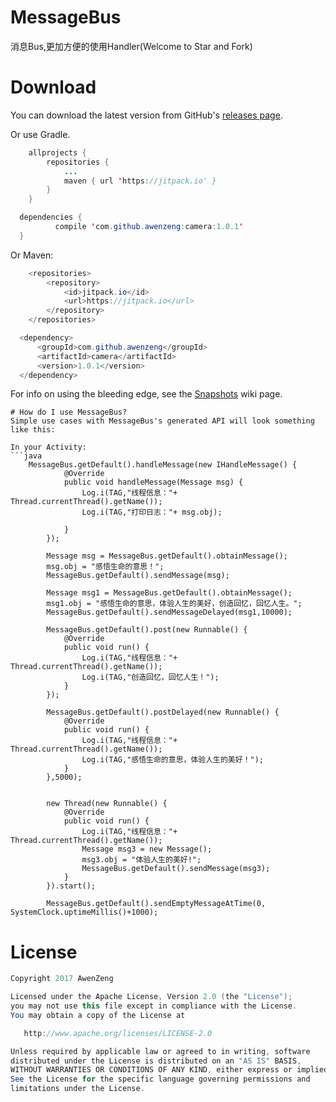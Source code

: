# MessageBus
消息Bus,更加方便的使用Handler(Welcome to Star and Fork)

# Download
You can download the latest version from GitHub's [releases page](https://github.com/awenzeng/camera/releases).

Or use Gradle.
```java
	allprojects {
		repositories {
			...
			maven { url 'https://jitpack.io' }
		}
	}
  ```
  ```java
  	dependencies {
	        compile 'com.github.awenzeng:camera:1.0.1'
	}

```
Or Maven:
```java
	<repositories>
		<repository>
		    <id>jitpack.io</id>
		    <url>https://jitpack.io</url>
		</repository>
	</repositories>
  ```
  ```java
  	<dependency>
	    <groupId>com.github.awenzeng</groupId>
	    <artifactId>camera</artifactId>
	    <version>1.0.1</version>
	</dependency>
```
For info on using the bleeding edge, see the [Snapshots](https://jitpack.io/#awenzeng/camera) wiki page.

```
# How do I use MessageBus?
Simple use cases with MessageBus's generated API will look something like this:

In your Activity:
```java
    MessageBus.getDefault().handleMessage(new IHandleMessage() {
            @Override
            public void handleMessage(Message msg) {
                Log.i(TAG,"线程信息："+ Thread.currentThread().getName());
                Log.i(TAG,"打印日志："+ msg.obj);

            }
        });

        Message msg = MessageBus.getDefault().obtainMessage();
        msg.obj = "感悟生命的意思！";
        MessageBus.getDefault().sendMessage(msg);

        Message msg1 = MessageBus.getDefault().obtainMessage();
        msg1.obj = "感悟生命的意思，体验人生的美好，创造回忆，回忆人生。";
        MessageBus.getDefault().sendMessageDelayed(msg1,10000);

        MessageBus.getDefault().post(new Runnable() {
            @Override
            public void run() {
                Log.i(TAG,"线程信息："+ Thread.currentThread().getName());
                Log.i(TAG,"创造回忆，回忆人生！");
            }
        });

        MessageBus.getDefault().postDelayed(new Runnable() {
            @Override
            public void run() {
                Log.i(TAG,"线程信息："+ Thread.currentThread().getName());
                Log.i(TAG,"感悟生命的意思，体验人生的美好！");
            }
        },5000);


        new Thread(new Runnable() {
            @Override
            public void run() {
                Log.i(TAG,"线程信息："+ Thread.currentThread().getName());
                Message msg3 = new Message();
                msg3.obj = "体验人生的美好!";
                MessageBus.getDefault().sendMessage(msg3);
            }
        }).start();

        MessageBus.getDefault().sendEmptyMessageAtTime(0, SystemClock.uptimeMillis()+1000);

```


# License
```java
Copyright 2017 AwenZeng

Licensed under the Apache License, Version 2.0 (the "License");
you may not use this file except in compliance with the License.
You may obtain a copy of the License at

   http://www.apache.org/licenses/LICENSE-2.0

Unless required by applicable law or agreed to in writing, software
distributed under the License is distributed on an "AS IS" BASIS,
WITHOUT WARRANTIES OR CONDITIONS OF ANY KIND, either express or implied.
See the License for the specific language governing permissions and
limitations under the License.
```


